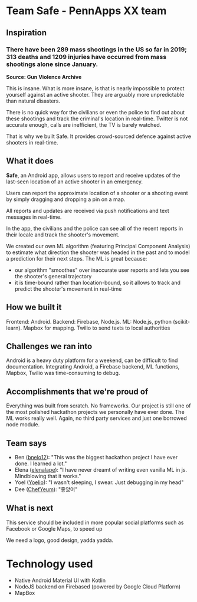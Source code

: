 # Team Safe - PennApps XX team
## Inspiration

### There have been 289 mass shootings in the US so far in 2019; 313 deaths and 1209 injuries have occurred from mass shootings alone since January.

__Source: Gun Violence Archive__

This is insane. What is more insane, is that is nearly impossible to protect yourself against an active shooter. They are arguably more unpredictable than natural disasters.

There is no quick way for the civilians or even the police to find out about these shootings and track the criminal's location in real-time. Twitter is not accurate enough, calls are inefficient, the TV is barely watched.

That is why we built Safe. It provides crowd-sourced defence against active shooters in real-time.

## What it does

**Safe**, an Android app, allows users to report and receive updates of the last-seen location of an active shooter in an emergency.

Users can report the approximate location of a shooter or a shooting event by simply dragging and dropping a pin on a map.

All reports and updates are received via push notifications and text messages in real-time.

In the app, the civilians and the police can see all of the recent reports in their locale and track the shooter's movement.

We created our own ML algorithm (featuring Principal Component Analysis) to estimate what direction the shooter was headed in the past and to model a prediction for their next steps. The ML is great because:

- our algorithm "smoothes" over inaccurate user reports and lets you see the shooter's general trajectory
- it is time-bound rather than location-bound, so it allows to track and predict the shooter's movement in real-time

## How we built it

Frontend: Android.
Backend: Firebase, Node.js.
ML: Node.js, python (scikit-learn).
Mapbox for mapping.
Twilio to send texts to local authorities

## Challenges we ran into

Android is a heavy duty platform for a weekend, can be difficult to find documentation.
Integrating Android, a Firebase backend, ML functions, Mapbox, Twilio was time-consuming to debug.

## Accomplishments that we're proud of

Everything was built from scratch. No frameworks. Our project is still one of the most polished hackathon projects we personally have ever done. The ML works really well. Again, no third party services and just one borrowed node module.

## Team says

- Ben ([bnelo12](https://github.com/bnelo12)): "This was the biggest hackathon project I have ever done. I learned a lot."
- Elena ([elenalape](https://github.com/elenalape)): "I have never dreamt of writing even vanilla ML in js. Mindblowing that it works."
- Yoel  ([Yoelio](https://github.com/Yoelio)): "I wasn't sleeping, I swear. Just debugging in my head"
- Dee ([ChefYeum](https://github.com/ChefYeum)): "좋았어"

## What is next

This service should be included in more popular social platforms such as Facebook or Google Maps, to speed up 

We need a logo, good design, yadda yadda.

# Technology used
 - Native Android Material UI with Kotlin
 - NodeJS backend on Firebased (powered by Google Cloud Platform)
 - MapBox
